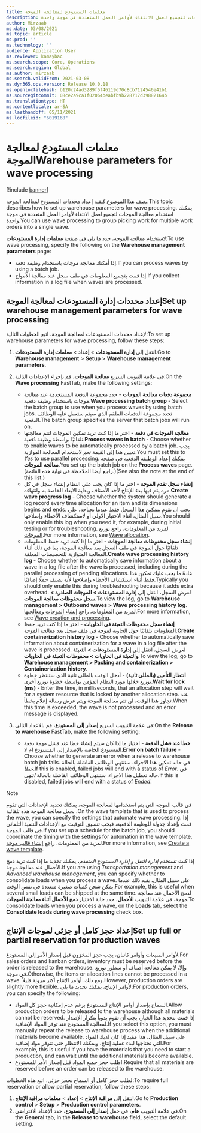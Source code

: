 ```yaml
---
title: معلمات المستودع لمعالجة الموجة
description: يصف هذا الموضوع كيفية إعداد محددات المستودع لمعالجة الموجة. يمكنك استخدام معالجة الموجات لتجميع لعمل الانتقاء لأوامر العمل المتعددة في موجة واحدة.
author: Mirzaab
ms.date: 03/08/2021
ms.topic: article
ms.prod: ''
ms.technology: ''
audience: Application User
ms.reviewer: kamaybac
ms.search.scope: Core, Operations
ms.search.region: Global
ms.author: mirzaab
ms.search.validFrom: 2021-03-08
ms.dyn365.ops.version: Release 10.0.18
ms.openlocfilehash: b120c24ad3289f5f46119d70c8cb7124546e41b1
ms.sourcegitcommit: 08ce2a9ca1f02064beabfb9b228717d39882164b
ms.translationtype: HT
ms.contentlocale: ar-SA
ms.lasthandoff: 05/11/2021
ms.locfileid: "6019168"
---
```

# <a name="warehouse-parameters-for-wave-processing"></a><span data-ttu-id="a7750-104">معلمات المستودع لمعالجة الموجة</span><span class="sxs-lookup"><span data-stu-id="a7750-104">Warehouse parameters for wave processing</span></span>

[!include [banner](../includes/banner.md)]

<span data-ttu-id="a7750-105">يصف هذا الموضوع كيفية إعداد محددات المستودع لمعالجة الموجة.</span><span class="sxs-lookup"><span data-stu-id="a7750-105">This topic describes how to set up warehouse parameters for wave processing.</span></span> <span data-ttu-id="a7750-106">يمكنك استخدام معالجة الموجات لتجميع لعمل الانتقاء لأوامر العمل المتعددة في موجة واحدة.</span><span class="sxs-lookup"><span data-stu-id="a7750-106">You can use wave processing to group picking work for multiple work orders into a single wave.</span></span>

<span data-ttu-id="a7750-107">لاستخدام معالجه الموجه، حدد ما يلي في صفحة **معلمات إدارة المستودعات**:</span><span class="sxs-lookup"><span data-stu-id="a7750-107">To use wave processing, specify the following on the **Warehouse management parameters** page:</span></span>

- <span data-ttu-id="a7750-108">إذا أمكنك معالجة موجات باستخدام وظيفة دفعة.</span><span class="sxs-lookup"><span data-stu-id="a7750-108">If you can process waves by using a batch job.</span></span>
- <span data-ttu-id="a7750-109">إذا قمت بتجميع المعلومات في ملف سجل عند معالجة الأمواج.</span><span class="sxs-lookup"><span data-stu-id="a7750-109">If you collect information in a log file when waves are processed.</span></span>

## <a name="set-up-warehouse-management-parameters-for-wave-processing"></a><span data-ttu-id="a7750-110">إعداد محددات إدارة المستودعات لمعالجة الموجة</span><span class="sxs-lookup"><span data-stu-id="a7750-110">Set up warehouse management parameters for wave processing</span></span>

<span data-ttu-id="a7750-111">لإعداد محددات المستودعات لمعالجة الموجة، اتبع الخطوات التالية:</span><span class="sxs-lookup"><span data-stu-id="a7750-111">To set up warehouse parameters for wave processing, follow these steps:</span></span>

1. <span data-ttu-id="a7750-112">انتقل إلى **إدارة المستودعات** \> **إعداد** \> **معلمات إدارة المستودعات**.</span><span class="sxs-lookup"><span data-stu-id="a7750-112">Go to **Warehouse management** \> **Setup** \> **Warehouse management parameters**.</span></span>

1. <span data-ttu-id="a7750-113">في علامة التبويب السريع **معالجة الموجات**، قم بإجراء الإعدادات التالية:</span><span class="sxs-lookup"><span data-stu-id="a7750-113">On the **Wave processing** FastTab, make the following settings:</span></span>

    - <span data-ttu-id="a7750-114">**مجموعة دفعات معالجة الموجات** - حدد مجموعة الدفعة المستخدمة عند معالجة موجات باستخدام وظيفة دفعية.</span><span class="sxs-lookup"><span data-stu-id="a7750-114">**Wave processing batch group** - Select the batch group to use when you process waves by using batch jobs.</span></span> <span data-ttu-id="a7750-115">تحدد مجموعة الدفعات الملقم الذي سيتم ستعمل عليه الوظائف الدفعية.</span><span class="sxs-lookup"><span data-stu-id="a7750-115">The batch group specifies the server that batch jobs will run on.</span></span>
    - <span data-ttu-id="a7750-116">**معالجة الموجات في دفعة** - اختر ما إذا كنت تريد تمكين الموجات لتتم معالجتها تلقائيًا بواسطة وظيفة دُفعية.</span><span class="sxs-lookup"><span data-stu-id="a7750-116">**Process waves in batch** - Choose whether to enable waves to be automatically processed by a batch job.</span></span> <span data-ttu-id="a7750-117">يجب تعيين هذا إلى القيمة *نعم* لاستخدام المعالجة الموازية.</span><span class="sxs-lookup"><span data-stu-id="a7750-117">You must set this to *Yes* to use parallel processing.</span></span> <span data-ttu-id="a7750-118">يمكنك إعداد الوظيفة الدفعية في صفحة **معالجة الموجات**.</span><span class="sxs-lookup"><span data-stu-id="a7750-118">You set up the batch job on the **Process waves** page.</span></span> <span data-ttu-id="a7750-119">(راجع أيضا الملاحظة في نهاية هذه القائمة.)</span><span class="sxs-lookup"><span data-stu-id="a7750-119">(See also the note at the end of this list.)</span></span>
    - <span data-ttu-id="a7750-120">**إنشاء سجل تقدم الموجة** - اختر ما إذا كان يجب علي النظام إنشاء سجل في كل مره يتم فيها بدء الإنتاج لأحد الأصناف وبداية الابعاد الخاصة به وانتهاءه.</span><span class="sxs-lookup"><span data-stu-id="a7750-120">**Create wave progress log** - Choose whether the system should generate a log record every time allocation for an item and its dimensions begins and ends.</span></span> <span data-ttu-id="a7750-121">يجب ان تقوم بتمكين هذا السجل فقط عندما تحتاجه، علي سبيل المثال، اثناء الاختبار الاولي أو لاستكشاف الأخطاء وإصلاحها.</span><span class="sxs-lookup"><span data-stu-id="a7750-121">You should only enable this log when you need it, for example, during initial testing or for troubleshooting.</span></span> <span data-ttu-id="a7750-122">لمزيد من المعلومات، راجع [توزيع الموجات](wave-allocation-method.md).</span><span class="sxs-lookup"><span data-stu-id="a7750-122">For more information, see [Wave allocation](wave-allocation-method.md).</span></span>
    - <span data-ttu-id="a7750-123">**إنشاء سجل محفوظات معالجة الموجات** - اختر ما إذا كنت تريد حفظ المعلومات تلقائيًا حول الموجة في ملف السجل بعد معالجة الموجة، بما في ذلك أثناء المعالجة المتوازية للتخصيصات المعلقة.</span><span class="sxs-lookup"><span data-stu-id="a7750-123">**Create wave processing history log** - Choose whether to automatically save information about a wave in a log file after the wave is processed, including during the parallel processing of pending allocations.</span></span> <span data-ttu-id="a7750-124">عادةً ما يجب عليك تمكين هذا فقط أثناء استكشاف الأخطاء وإصلاحها لأنه يضيف حملًا إضافيًا.</span><span class="sxs-lookup"><span data-stu-id="a7750-124">Typically you should only enable this during troubleshooting because it adds extra overhead.</span></span> <span data-ttu-id="a7750-125">لعرض السجل، انتقل إلى **إدارة المستودعات \> الموجات الصادرة \> سجل محفوظات معالجة الموجات**.</span><span class="sxs-lookup"><span data-stu-id="a7750-125">To view the log, go to **Warehouse management \> Outbound waves \> Wave processing history log**.</span></span> <span data-ttu-id="a7750-126">لمزيد من المعلومات، راجع [إنشاء الموجات ومعالجتها](wave-processing.md).</span><span class="sxs-lookup"><span data-stu-id="a7750-126">For more information, see [Wave creation and processing](wave-processing.md).</span></span>
    - <span data-ttu-id="a7750-127">**إنشاء سجل محفوظات التعبئة في الحاويات** - اختر ما إذا كنت تريد حفظ المعلومات تلقائيًا حول الحاوية لموجة في ملف سجل بعد معالجة الموجة.</span><span class="sxs-lookup"><span data-stu-id="a7750-127">**Create containerization history log** - Choose whether to automatically save information about containerization for a wave in a log file after the wave is processed.</span></span> <span data-ttu-id="a7750-128">لعرض السجل، انتقل إلى **إدارة المستودعات \> التعبئة والتعبئة في الحاويات \> محفوظات التعبئة في الحاويات**.</span><span class="sxs-lookup"><span data-stu-id="a7750-128">To view the log, go to **Warehouse management \> Packing and containerization \> Containerization history**.</span></span>
    - <span data-ttu-id="a7750-129">**انتظار التأمين (بالمللي ثانية)** - أدخل الوقت بالمللي ثانية الذي ستنتظر خطوة توزيع خلالها مورد النظام المؤمن بواسطة خطوة توزيع أخرى.</span><span class="sxs-lookup"><span data-stu-id="a7750-129">**Wait for lock (ms)** - Enter the time, in milliseconds, that an allocation step will wait for a system resource that is locked by another allocation step.</span></span> <span data-ttu-id="a7750-130">عند تجاوز هذا الوقت، لن تتم معالجة الموجة ويتم عرض رسالة إعلام بخطأ.</span><span class="sxs-lookup"><span data-stu-id="a7750-130">When this time is exceeded, the wave is not processed and an error message is displayed.</span></span>

1. <span data-ttu-id="a7750-131">في علامة التبويب السريع **إصدار إلى المستودع**، قم بالاعداد التالي:</span><span class="sxs-lookup"><span data-stu-id="a7750-131">On the **Release to warehouse** FastTab, make the following setting:</span></span>

    - <span data-ttu-id="a7750-132">**خطا عند فشل الدفعة** - اختيار ما إذا كان سيتم إنشاء خطا عند فشل مهمة دفعة المستودع الخاصة بالإصدار إلى المستودع ام لا.</span><span class="sxs-lookup"><span data-stu-id="a7750-132">**Error on batch failure** - Choose whether to generate an error when a release to warehouse batch job fails.</span></span> <span data-ttu-id="a7750-133">في حاله تمكين هذا الاجراء، ستنتهي الوظائف الفاشلة بالحالة *خطأ*.</span><span class="sxs-lookup"><span data-stu-id="a7750-133">If this is enabled, failed jobs will end with a status of *Error*.</span></span> <span data-ttu-id="a7750-134">في حاله تعطيل هذا الاجراء، ستنتهي الوظائف الفاشلة بالحالة *انتهى*.</span><span class="sxs-lookup"><span data-stu-id="a7750-134">If this is disabled, failed jobs will end with a status of *Ended*.</span></span>

> [!NOTE]
> <span data-ttu-id="a7750-135">في قالب الموجه التي يتم استخدامها لمعالجة الموجه، يمكنك تحديد الإعدادات التي تقوم بجعل معالجة الموجة هذه تلقائية .</span><span class="sxs-lookup"><span data-stu-id="a7750-135">On the wave template that is used to process the wave, you can specify the settings that automate wave processing.</span></span> <span data-ttu-id="a7750-136">إذا قمت بإعداد جدولة للوظيفة الدفعية، فيجب تنسيق التوقيت مع الإعدادات للتنفيذ التلقائي في قالب الموجة.</span><span class="sxs-lookup"><span data-stu-id="a7750-136">If you set up a schedule for the batch job, you should coordinate the timing with the settings for automation in the wave template.</span></span> <span data-ttu-id="a7750-137">لمزيد من المعلومات، راجع [إنشاء قالب موجة](wave-templates.md).</span><span class="sxs-lookup"><span data-stu-id="a7750-137">For more information, see [Create a wave template](wave-templates.md).</span></span>
>
> <span data-ttu-id="a7750-138">إذا كنت تستخدم *إدارة النقل* و *إدارة المستودع المتقدم*، يمكنك تحديد ما إذا كنت تريد دمج الأحمال عند معالجة موجة.</span><span class="sxs-lookup"><span data-stu-id="a7750-138">If you are using *Transportation management* and *Advanced warehouse management*, you can specify whether to consolidate loads when you process a wave.</span></span> <span data-ttu-id="a7750-139">على سبيل المثال، يفيد ذلك عندما يمكن شحن كميات صغيرة متعددة في نفس الوقت.</span><span class="sxs-lookup"><span data-stu-id="a7750-139">For example, this is useful when several small loads can be shipped at the same time.</span></span> <span data-ttu-id="a7750-140">لدمج الأحمال عند معالجة موجة، في علامة التبويب **الأحمال**، حدد خانة الاختيار **دمج الأحمال أثناء معالجة الموجات**.</span><span class="sxs-lookup"><span data-stu-id="a7750-140">To consolidate loads when you process a wave, on the **Loads** tab, select the **Consolidate loads during wave processing** check box.</span></span></P>

## <a name="set-up-full-or-partial-reservation-for-production-waves"></a><span data-ttu-id="a7750-141">إعداد حجز كامل أو جزئي لموجات الإنتاج</span><span class="sxs-lookup"><span data-stu-id="a7750-141">Set up full or partial reservation for production waves</span></span>

<span data-ttu-id="a7750-142">لأوامر المبيعات وأوامر كانبان، يجب حجز المخزون قبل إصدار الأمر إلى المستودع.</span><span class="sxs-lookup"><span data-stu-id="a7750-142">For sales orders and kanban orders, inventory must be reserved before the order is released to the warehouse.</span></span> <span data-ttu-id="a7750-143">وإلا، لا يمكن معالجة أصناف أو سطور توزيع في موجة.</span><span class="sxs-lookup"><span data-stu-id="a7750-143">Otherwise, the items or allocation lines cannot be processed in a wave.</span></span> <span data-ttu-id="a7750-144">ومع ذلك، أوامر الإنتاج أكثر مرونة قليلاً.</span><span class="sxs-lookup"><span data-stu-id="a7750-144">However, production orders are slightly more flexible.</span></span> <span data-ttu-id="a7750-145">لأوامر الإنتاج، يمكنك تحديد ما يلي:</span><span class="sxs-lookup"><span data-stu-id="a7750-145">For production orders, you can specify the following:</span></span>

- <span data-ttu-id="a7750-146">السماح بإصدار أوامر الإنتاج للمستودع برغم عدم إمكانية حجز كل المواد.</span><span class="sxs-lookup"><span data-stu-id="a7750-146">Allow production orders to be released to the warehouse although all materials cannot be reserved.</span></span> <span data-ttu-id="a7750-147">إذا قمت بتحديد هذا الخيار، يجب أن تقوم يدوياً بتكرار الإصدار لمعالجة المستودع عند توفر المواد الإضافية.</span><span class="sxs-lookup"><span data-stu-id="a7750-147">If you select this option, you must manually repeat the release to warehouse process when the additional materials become available.</span></span> <span data-ttu-id="a7750-148">على سبيل المثال، هذا مفيد إذا كان لديك المواد التي تحتاجها لبدء عملية إنتاج، ويمكنك الانتظار حتى تتوفر مواد إضافية.</span><span class="sxs-lookup"><span data-stu-id="a7750-148">For example, this is useful if you have the materials that you need to start a production, and can wait until the additional materials become available.</span></span>
- <span data-ttu-id="a7750-149">اطلب حجز جميع المواد قبل إصدار الأمر للمستودع.</span><span class="sxs-lookup"><span data-stu-id="a7750-149">Require that all materials are reserved before an order can be released to the warehouse.</span></span>

<span data-ttu-id="a7750-150">لطلب حجز كامل أو السماح بحجز جزئي، اتبع هذه الخطوات:</span><span class="sxs-lookup"><span data-stu-id="a7750-150">To require full reservation or allow partial reservation, follow these steps:</span></span>

1. <span data-ttu-id="a7750-151">انتقل إلى **مراقبة الإنتاج** \> **إعداد** \> **معلمات مراقبة الإنتاج**.</span><span class="sxs-lookup"><span data-stu-id="a7750-151">Go to **Production control** \> **Setup** \> **Production control parameters**.</span></span>
1. <span data-ttu-id="a7750-152">في علامة التبويب **عام**، في حقل **إصدار إلى المستودع**، حدد الإعداد الافتراضي.</span><span class="sxs-lookup"><span data-stu-id="a7750-152">On the **General** tab, in the **Release to warehouse** field, select the default setting.</span></span>
